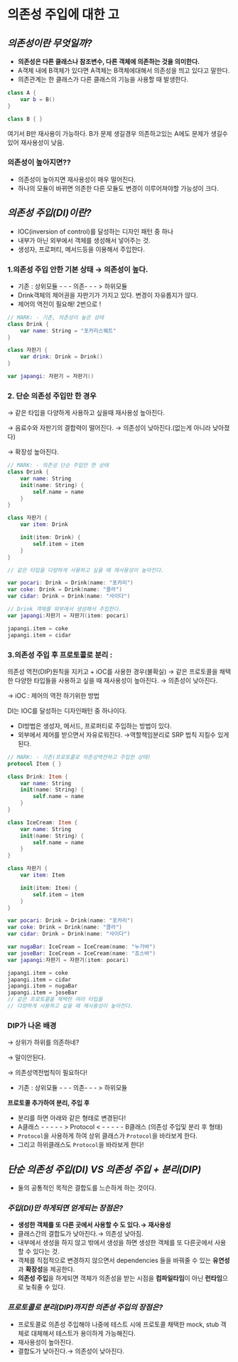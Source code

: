 # 의존성 주입에 대한 고


## *의존성이란 무엇일까?*

- **의존성은 다른 클래스나 참조변수, 다른 객체에 의존하는 것을 의미한다.**
- A객체 내에 B객체가 있다면 A객체는 B객체에대해서 의존성을 띄고 있다고 말한다.
- 의존관계는 한 클래스가 다른 클래스의 기능을 사용할 때 발생한다.

```swift
class A { 
	var b = B()
}

class B { } 
```

여기서 B만 재사용이 가능하다. B가 문제 생길경우 의존하고있는 A에도 문제가 생길수있어 재사용성이 낮음.  

### 의존성이 높아지면??

- 의존성이 높아지면 재사용성이 매우 떨어진다.
- 하나의 모듈이 바뀌면 의존한 다른 모듈도 변경이 이루어져야할 가능성이 크다.  

## *의존성 주입(DI)이란?*

- IOC(inversion of control)를 달성하는 디자인 패턴 중 하나
- 내부가 아닌 외부에서 객체를 생성해서 넣어주는 것.
- 생성자, 프로퍼티, 메서드등을 이용해서 주입한다.  

### 1.의존성 주입 안한 기본 상태  → 의존성이 높다.

- 기존 : 상위모듈 - - - 의존- - - > 하위모듈
- Drink객체의 제어권을 자판기가 가지고 있다. 변경이 자유롭지가 않다.
- 제어의 역전이 필요해! 2번으로 !

```swift
// MARK: - 기존, 의존성이 높은 상태
class Drink {
    var name: String = "포카리스웨트"
}

class 자판기 {
    var drink: Drink = Drink()
}

var japangi: 자판기 = 자판기()
```
  
### 2. 단순 의존성 주입만 한 경우

→ 같은 타입을 다양하게 사용하고 싶을때 재사용성 높아진다. 

→ 음료수와 자판기의 결합력이 떨어진다. → 의존성이 낮아진다.(없는게 아니라 낮아졌다)

→ 확장성 높아진다.

```swift
// MARK: - 의존성 단순 주입만 한 상태
class Drink {
    var name: String
    init(name: String) {
        self.name = name
    }
}

class 자판기 {
    var item: Drink

    init(item: Drink) {
        self.item = item
    }
}

// 같은 타입을 다양하게 사용하고 싶을 때 재사용성이 높아진다.

var pocari: Drink = Drink(name: "포카리")
var coke: Drink = Drink(name: "콜라")
var cidar: Drink = Drink(name: "사이다")

// Drink 객체를 외부에서 생성해서 주입한다.
var japangi:자판기 = 자판기(item: pocari)

japangi.item = coke
japangi.item = cidar
```

### 3.의존성 주입 후 프로토콜로 분리 : 
의존성 역전(DIP)원칙을 지키고 + iOC를 사용한 경우(불확실) 
→ 같은 프로토콜을 채택한 다양한 타입들을 사용하고 싶을 때 재사용성이 높아진다.
→ 의존성이 낮아진다.

→ iOC : 제어의 역전 하기위한 방법

DI는 IOC를 달성하는 디자인패턴 중 하나이다. 

- DI방법은 생성자, 메서드, 프로퍼티로 주입하는 방법이 있다.
- 외부에서 제어를 받으면서 자유로워진다. →역할책임분리로  SRP 법칙 지킬수 있게된다.

```swift
// MARK: - 기존(프로토콜로 의존성역전하고 주입한 상태)
protocol Item { }

class Drink: Item {
    var name: String
    init(name: String) {
        self.name = name
    }
}

class IceCream: Item {
    var name: String
    init(name: String) {
        self.name = name
    }
}

class 자판기 {
    var item: Item

    init(item: Item) {
        self.item = item
    }
}

var pocari: Drink = Drink(name: "포카리")
var coke: Drink = Drink(name: "콜라")
var cidar: Drink = Drink(name: "사이다")

var nugaBar: IceCream = IceCream(name: "누가바")
var joseBar: IceCream = IceCream(name: "죠스바")
var japangi:자판기 = 자판기(item: pocari)

japangi.item = coke
japangi.item = cidar
japangi.item = nugaBar
japangi.item = joseBar
// 같은 프로토콜을 채택한 여러 타입을
// 다양하게 사용하고 싶을 때 재사용성이 높아진다.
```

### DIP가 나온 배경

→  상위가 하위를 의존하네? 

→ 말이안된다.

 → 의존성역전법칙이 필요하다! 

- 기존 : 상위모듈 - - - 의존- - - > 하위모듈  

**프로토콜 추가하여 분리, 주입 후** 

- 분리를 하면 아래와 같은 형태로 변경된다!
- A클래스 - - - - - > Protocol < - - - - - B클래스 (의존성 주입및 분리 후 형태)
- `Protocol`을 사용하게 하여 상위 클래스가 `Protocol`을 바라보게 한다.
- 그리고 하위클래스도 `Protocol`을 바라보게 한다!

## *단순 의존성 주입(DI) VS 의존성 주입 + 분리(DIP)*

- 둘의 공통적인 목적은 결합도를 느슨하게 하는 것이다.  

### *주입(DI)만 하게되면 얻게되는 장점은?*

- **생성한 객체를 또 다른 곳에서 사용할 수 도 있다.→ 재사용성**
- 클래스간의 결합도가 낮아진다.→ 의존성  낮아짐.
- 내부에서 생성을 하지 않고 밖에서 생성을 하면 생성한 객체를 또 다른곳에서 사용할 수 있다는 것.
- 객체를 직접적으로 변경하지 않으면서 dependencies 들을 바꿔줄 수 있는 **유연성**과 **확장성**을 제공한다.
- **의존성 주입**을 하게되면 객체가 의존성을 받는 시점을 **컴파일타임**이 아닌 **런타임**으로 늦춰줄 수 있다.  

### *프로토콜로 분리(DIP)까지한 의존성 주입의 장점은?*

- 프로토콜로 의존성 주입해야 나중에 테스트 시에 프로토콜 채택한 mock, stub 객체로 대체해서
    테스트가 용이하게 가능해진다.
- 재사용성이 높아진다.
- 결합도가 낮아진다.→ 의존성이 낮아진다.
